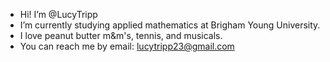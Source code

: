 - Hi! I’m @LucyTripp
- I’m currently studying applied mathematics at Brigham Young University.
- I love peanut butter m&m's, tennis, and musicals.
- You can reach me by email: lucytripp23@gmail.com

<!---
LucyTripp/LucyTripp is a ✨ special ✨ repository because its `README.md` (this file) appears on your GitHub profile.
You can click the Preview link to take a look at your changes.
--->
